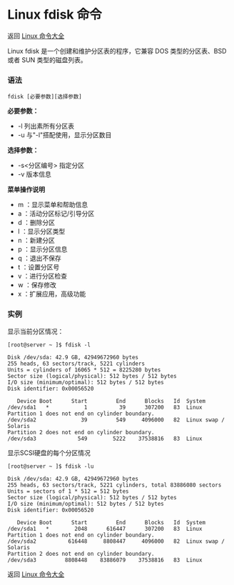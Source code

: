 # Linux fdisk 命令

返回 [Linux 命令大全](https://ahuang007.github.com/Linux-Command)

Linux fdisk 是一个创建和维护分区表的程序，它兼容 DOS 类型的分区表、BSD 或者 SUN 类型的磁盘列表。

### 语法

```
fdisk [必要参数][选择参数]
```

**必要参数：**

- -l 列出素所有分区表
- -u 与"-l"搭配使用，显示分区数目

**选择参数：**

- -s<分区编号> 指定分区
- -v 版本信息

**菜单操作说明**



- m ：显示菜单和帮助信息
- a ：活动分区标记/引导分区
- d ：删除分区
- l ：显示分区类型
- n ：新建分区
- p ：显示分区信息
- q ：退出不保存
- t ：设置分区号
- v ：进行分区检查
- w ：保存修改
- x ：扩展应用，高级功能

### 实例

显示当前分区情况：

```
[root@server ~ ]$ fdisk -l

Disk /dev/sda: 42.9 GB, 42949672960 bytes
255 heads, 63 sectors/track, 5221 cylinders
Units = cylinders of 16065 * 512 = 8225280 bytes
Sector size (logical/physical): 512 bytes / 512 bytes
I/O size (minimum/optimal): 512 bytes / 512 bytes
Disk identifier: 0x00056520

   Device Boot      Start         End      Blocks   Id  System
/dev/sda1   *           1          39      307200   83  Linux
Partition 1 does not end on cylinder boundary.
/dev/sda2              39         549     4096000   82  Linux swap / Solaris
Partition 2 does not end on cylinder boundary.
/dev/sda3             549        5222    37538816   83  Linux
```

显示SCSI硬盘的每个分区情况

```
[root@server ~ ]$ fdisk -lu

Disk /dev/sda: 42.9 GB, 42949672960 bytes
255 heads, 63 sectors/track, 5221 cylinders, total 83886080 sectors
Units = sectors of 1 * 512 = 512 bytes
Sector size (logical/physical): 512 bytes / 512 bytes
I/O size (minimum/optimal): 512 bytes / 512 bytes
Disk identifier: 0x00056520

   Device Boot      Start         End      Blocks   Id  System
/dev/sda1   *        2048      616447      307200   83  Linux
Partition 1 does not end on cylinder boundary.
/dev/sda2          616448     8808447     4096000   82  Linux swap / Solaris
Partition 2 does not end on cylinder boundary.
/dev/sda3         8808448    83886079    37538816   83  Linux
```

返回 [Linux 命令大全](https://ahuang007.github.com/Linux-Command)